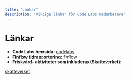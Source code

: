 ```yaml
---
title: "Länkar"
description: "Viktiga länkar för Code Labs medarbetare"
---
```


# Länkar

* **Code Labs hemsida:** [codelabs](https://www.codelabs.se/)
* **Finflow tidrapportering:** [finflow](https://app.finflow.se)
* **Friskvård- aktiviteter som inkluderas (Skatteverket):**

[skatteverket](https://www.skatteverket.se/privat/skatter/arbeteochinkomst/formaner/personalvardmotionochfriskvard.4.7459477810df5bccdd4800014540.html)